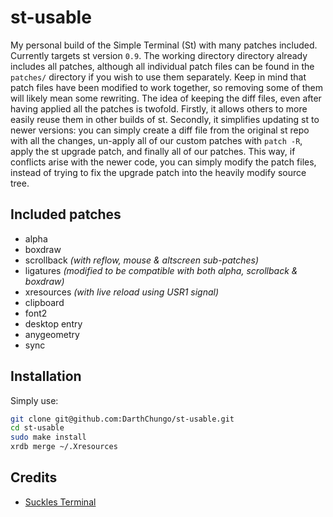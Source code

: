 # st-usable
My personal build of the Simple Terminal (St) with many patches included.
Currently targets st version `0.9`.
The working directory directory already includes all patches, although all individual patch files can be found in the `patches/` directory if you wish to use them separately.
Keep in mind that patch files have been modified to work together, so removing some of them will likely mean some rewriting.
The idea of keeping the diff files, even after having applied all the patches is twofold.
Firstly, it allows others to more easily reuse them in other builds of st.
Secondly, it simplifies updating st to newer versions: you can simply create a diff file from the original st repo with all the changes, un-apply all of our custom patches with `patch -R`, apply the st upgrade patch, and finally all of our patches.
This way, if conflicts arise with the newer code, you can simply modify the patch files, instead of trying to fix the upgrade patch into the heavily modify source tree.

## Included patches
- alpha
- boxdraw
- scrollback _(with reflow, mouse & altscreen sub-patches)_
- ligatures _(modified to be compatible with both alpha, scrollback & boxdraw)_
- xresources _(with live reload using USR1 signal)_
- clipboard
- font2
- desktop entry
- anygeometry
- sync

## Installation
Simply use:

```bash
git clone git@github.com:DarthChungo/st-usable.git
cd st-usable
sudo make install
xrdb merge ~/.Xresources
```

## Credits
- [Suckles Terminal](https://st.suckless.org/)
